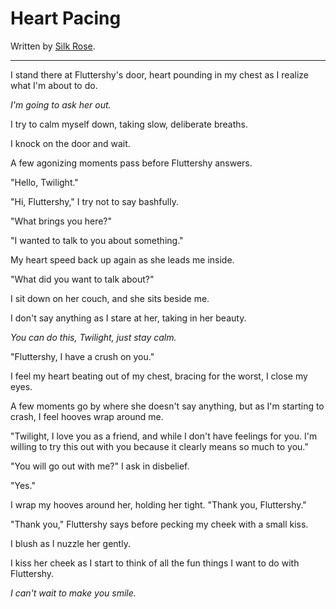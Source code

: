 # Heart Pacing

Written by [Silk Rose](https://www.fimfiction.net/user/237915/Silk+Rose).

***

I stand there at Fluttershy's door, heart pounding in my chest as I realize what I'm about to do.

*I'm going to ask her out.*

I try to calm myself down, taking slow, deliberate breaths.

I knock on the door and wait.

A few agonizing moments pass before Fluttershy answers.

"Hello, Twilight."

"Hi, Fluttershy," I try not to say bashfully.

"What brings you here?"

"I wanted to talk to you about something."

My heart speed back up again as she leads me inside.

"What did you want to talk about?"

I sit down on her couch, and she sits beside me.

I don't say anything as I stare at her, taking in her beauty.

*You can do this, Twilight, just stay calm.*

"Fluttershy, I have a crush on you."

I feel my heart beating out of my chest, bracing for the worst, I close my eyes.

A few moments go by where she doesn't say anything, but as I'm starting to crash, I feel hooves wrap around me.

"Twilight, I love you as a friend, and while I don't have feelings for you. I'm willing to try this out with you because it clearly means so much to you."

"You will go out with me?" I ask in disbelief.

"Yes."

I wrap my hooves around her, holding her tight. "Thank you, Fluttershy."

"Thank you," Fluttershy says before pecking my cheek with a small kiss.

I blush as I nuzzle her gently.

I kiss her cheek as I start to think of all the fun things I want to do with Fluttershy.

*I can't wait to make you smile.*
